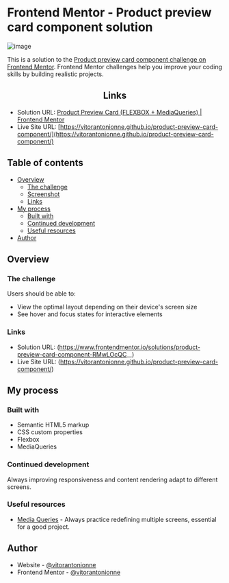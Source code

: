 # Frontend Mentor - Product preview card component solution
![image](https://user-images.githubusercontent.com/114239671/209869689-9d7d1277-af71-432b-ad0f-523550d721c6.png)

This is a solution to the [Product preview card component challenge on Frontend Mentor](https://www.frontendmentor.io/challenges/product-preview-card-component-GO7UmttRfa). Frontend Mentor challenges help you improve your coding skills by building realistic projects. 

<h2 align="center">Links</h2>

- Solution URL: [Product Preview Card (FLEXBOX + MediaQueries) | Frontend Mentor](https://www.frontendmentor.io/challenges/product-preview-card-component-GO7UmttRfa/hub)
- Live Site URL: [https://vitorantonionne.github.io/product-preview-card-component/](https://vitorantonionne.github.io/product-preview-card-component/)

## Table of contents

- [Overview](#overview)
  - [The challenge](#the-challenge)
  - [Screenshot](#screenshot)
  - [Links](#links)
- [My process](#my-process)
  - [Built with](#built-with)
  - [Continued development](#continued-development)
  - [Useful resources](#useful-resources)
- [Author](#author)



## Overview

### The challenge

Users should be able to:

- View the optimal layout depending on their device's screen size
- See hover and focus states for interactive elements

### Links

- Solution URL: (https://www.frontendmentor.io/solutions/product-preview-card-component-RMwLOcQC__)
- Live Site URL: (https://vitorantonionne.github.io/product-preview-card-component/)

## My process

### Built with

- Semantic HTML5 markup
- CSS custom properties
- Flexbox
- MediaQueries

### Continued development

Always improving responsiveness and content rendering adapt to different screens.

### Useful resources

- [Media Queries](https://developer.mozilla.org/pt-BR/docs/Web/CSS/Media_Queries/Using_media_queries) - Always practice redefining multiple screens, essential for a good project.

## Author

- Website - [@vitorantonionne](https://github.com/vitorantonionne)
- Frontend Mentor - [@vitorantonionne](https://www.frontendmentor.io/profile/vitorantonionne)
